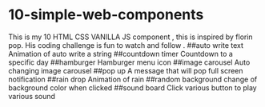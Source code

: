 # 10-simple-web-components
This is my 10 HTML CSS VANILLA JS component , this is inspired by florin pop. His coding challenge is fun to watch and follow .
##auto write text
Animation of auto write a string
##countdown timer
Countdown to a specific day
##hamburger
Hamburger menu icon
##image carousel
Auto changing image carousel
##pop up
A message that will pop full screen notification
##rain drop
Animation of rain
##random background 
change of background color when clicked 
##sound board
Click various button to play various sound
